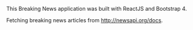 This Breaking News application was built with ReactJS and Bootstrap 4.

Fetching breaking news articles from http://newsapi.org/docs.
